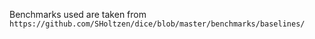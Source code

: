 Benchmarks used are taken from `https://github.com/SHoltzen/dice/blob/master/benchmarks/baselines/`
